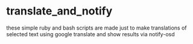 # translate_and_notify
these simple ruby and bash scripts are made just to make translations of selected text using google translate and show results via notify-osd
